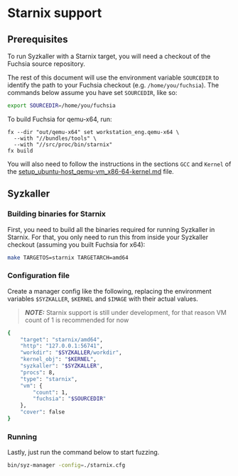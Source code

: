 # Starnix support

## Prerequisites

To run Syzkaller with a Starnix target, you will need a checkout of the Fuchsia
source repository.

The rest of this document will use the environment variable `SOURCEDIR` to
identify the path to your Fuchsia checkout (e.g. `/home/you/fuchsia`). The
commands below assume you have set `SOURCEDIR`, like so:

```bash
export SOURCEDIR=/home/you/fuchsia
```

To build Fuchsia for qemu-x64, run:
```
fx --dir "out/qemu-x64" set workstation_eng.qemu-x64 \
  --with "//bundles/tools" \
  --with "//src/proc/bin/starnix"
fx build
```

You will also need to follow the instructions in the sections `GCC` and `Kernel` of the [setup\_ubuntu-host\_qemu-vm\_x86-64-kernel.md](../linux/setup_ubuntu-host_qemu-vm_x86-64-kernel.md) file.


## Syzkaller

### Building binaries for Starnix
First, you need to build all the binaries required for running Syzkaller in Starnix. For that, you only need to run this from inside your Syzkaller checkout (assuming you built Fuchsia for x64):

```bash
make TARGETOS=starnix TARGETARCH=amd64
```

### Configuration file
Create a manager config like the following, replacing the environment variables `$SYZKALLER`, `$KERNEL` and `$IMAGE` with their actual values.

> **_NOTE:_**  Starnix support is still under development, for that reason VM count of 1 is recommended for now

```bash
{
    "target": "starnix/amd64",
    "http": "127.0.0.1:56741",
    "workdir": "$SYZKALLER/workdir",
    "kernel_obj": "$KERNEL",
    "syzkaller": "$SYZKALLER",
    "procs": 8,
    "type": "starnix",
    "vm": {
        "count": 1,
        "fuchsia": "$SOURCEDIR"
    },
    "cover": false
}
```

### Running

Lastly, just run the command below to start fuzzing. 

```bash
bin/syz-manager -config=./starnix.cfg
```
